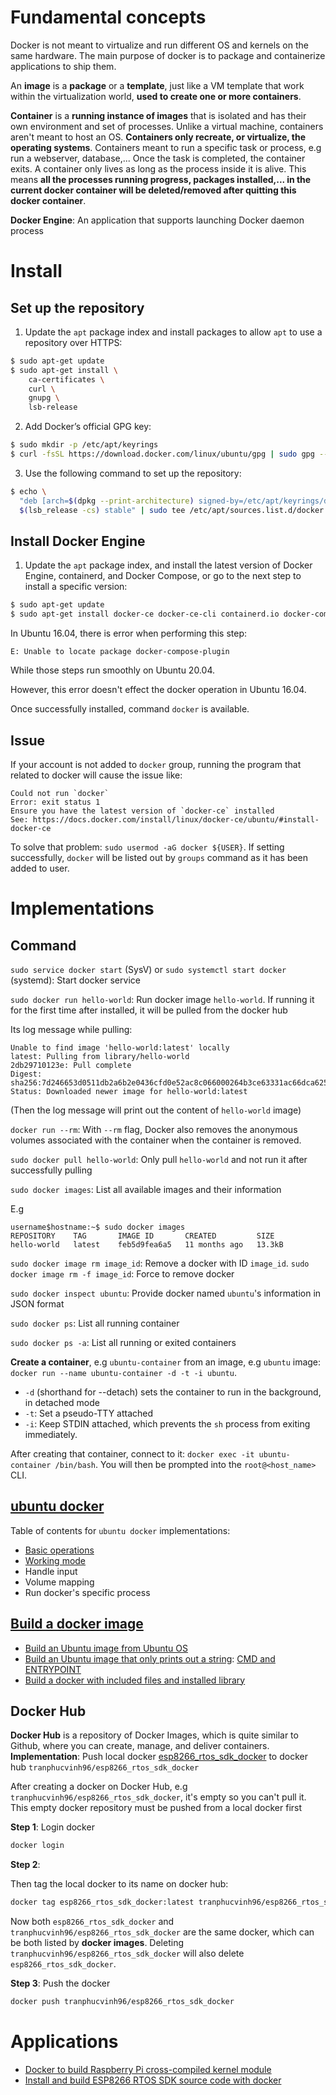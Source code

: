 # Fundamental concepts

Docker is not meant to virtualize and run different OS and kernels on the same hardware. The main purpose of docker is to package and containerize applications to ship them.

An **image** is a **package** or a **template**, just like a VM template that work within the virtualization world, **used to create one or more containers**.

**Container** is a **running instance of images** that is isolated and has their own environment and set of processes. Unlike a virtual machine, containers aren't meant to host an OS. **Containers only recreate, or virtualize, the operating systems**. Containers meant to run a specific task or process, e.g run a webserver, database,... Once the task is completed, the container exits. A container only lives as long as the process inside it is alive. This means **all the processes running progress, packages installed,... in the current docker container will be deleted/removed after quitting this docker container**.

**Docker Engine**: An application that supports launching Docker daemon process

# Install

## Set up the repository

1. Update the ``apt`` package index and install packages to allow ``apt`` to use a repository over HTTPS:

```sh
$ sudo apt-get update
$ sudo apt-get install \
    ca-certificates \
    curl \
    gnupg \
    lsb-release
```

2. Add Docker’s official GPG key:

```sh
$ sudo mkdir -p /etc/apt/keyrings
$ curl -fsSL https://download.docker.com/linux/ubuntu/gpg | sudo gpg --dearmor -o /etc/apt/keyrings/docker.gpg
```

3. Use the following command to set up the repository:

```sh
$ echo \
  "deb [arch=$(dpkg --print-architecture) signed-by=/etc/apt/keyrings/docker.gpg] https://download.docker.com/linux/ubuntu \
  $(lsb_release -cs) stable" | sudo tee /etc/apt/sources.list.d/docker.list > /dev/null
```

## Install Docker Engine

1. Update the ``apt`` package index, and install the latest version of Docker Engine, containerd, and Docker Compose, or go to the next step to install a specific version:

```sh
$ sudo apt-get update
$ sudo apt-get install docker-ce docker-ce-cli containerd.io docker-compose-plugin
```

In Ubuntu 16.04, there is error when performing this step:

```
E: Unable to locate package docker-compose-plugin
```

While those steps run smoothly on Ubuntu 20.04.

However, this error doesn't effect the docker operation in Ubuntu 16.04.

Once successfully installed, command ``docker`` is available.

## Issue

If your account is not added to ``docker`` group, running the program that related to docker will cause the issue like:

```
Could not run `docker` 
Error: exit status 1
Ensure you have the latest version of `docker-ce` installed 
See: https://docs.docker.com/install/linux/docker-ce/ubuntu/#install-docker-ce
```

To solve that problem: ``sudo usermod -aG docker ${USER}``. If setting successfully, ``docker`` will be listed out by ``groups`` command as it has been added to user.

# Implementations

## Command

``sudo service docker start`` (SysV) or ``sudo systemctl start docker`` (systemd): Start docker service

``sudo docker run hello-world``: Run docker image ``hello-world``. If running it for the first time after installed, it will be pulled from the docker hub

Its log message while pulling:

```
Unable to find image 'hello-world:latest' locally
latest: Pulling from library/hello-world
2db29710123e: Pull complete
Digest: sha256:7d246653d0511db2a6b2e0436cfd0e52ac8c066000264b3ce63331ac66dca625
Status: Downloaded newer image for hello-world:latest
```

(Then the log message will print out the content of ``hello-world`` image)

``docker run --rm``: With ``--rm`` flag, Docker also removes the anonymous volumes associated with the container when the container is removed.

``sudo docker pull hello-world``: Only pull ``hello-world`` and not run it after successfully pulling

``sudo docker images``: List all available images and their information

E.g

```
username$hostname:~$ sudo docker images
REPOSITORY    TAG       IMAGE ID       CREATED         SIZE
hello-world   latest    feb5d9fea6a5   11 months ago   13.3kB
```

``sudo docker image rm image_id``: Remove a docker with ID ``image_id``. ``sudo docker image rm -f image_id``: Force to remove docker

``sudo docker inspect ubuntu``: Provide docker named ``ubuntu``'s information in JSON format

``sudo docker ps``: List all running container

``sudo docker ps -a``: List all running or exited containers

**Create a container**, e.g ``ubuntu-container`` from an image, e.g ``ubuntu`` image: ``docker run --name ubuntu-container -d -t -i ubuntu``. 

* ``-d`` (shorthand for --detach) sets the container to run in the background, in detached mode
* ``-t``: Set a pseudo-TTY attached
* ``-i``: Keep STDIN attached, which prevents the ``sh`` process from exiting immediately.

After creating that container, connect to it: ``docker exec -it ubuntu-container /bin/bash``. You will then be prompted into the ``root@<host_name>`` CLI.

## [ubuntu docker](ubuntu%20docker.md)

Table of contents for ``ubuntu docker`` implementations:

* [Basic operations](ubuntu%20docker.md#basic-operations)
* [Working mode](ubuntu%20docker.md#working-mode)
* Handle input
* Volume mapping
* Run docker's specific process

## [Build a docker image](Build%20docker%20image.md)
* [Build an Ubuntu image from Ubuntu OS](Build%20docker%20image.md#build-an-ubuntu-image-from-ubuntu-os)
* [Build an Ubuntu image that only prints out a string](Build%20docker%20image.md#build-an-ubuntu-image-that-only-prints-out-a-string): [CMD and ENTRYPOINT](Build%20docker%20image.md#cmd-and-entrypoint)
* [Build a docker with included files and installed library](Build%20docker%20image.md#build-a-docker-with-included-files-and-installed-library)
## Docker Hub
**Docker Hub** is a repository of Docker Images, which is quite similar to Github, where you can create, manage, and deliver containers.
**Implementation**: Push local docker [esp8266_rtos_sdk_docker](https://github.com/TranPhucVinh/ESP8266-RTOS-SDK/tree/main/Environment/esp8266_rtos_sdk_docker) to docker hub ``tranphucvinh96/esp8266_rtos_sdk_docker``

After creating a docker on Docker Hub, e.g ``tranphucvinh96/esp8266_rtos_sdk_docker``, it's empty so you can't pull it. This empty docker repository must be pushed from a local docker first

**Step 1**: Login docker

```sh
docker login
```

**Step 2**:                 

Then tag the local docker to its name on docker hub:

```sh
docker tag esp8266_rtos_sdk_docker:latest tranphucvinh96/esp8266_rtos_sdk_docker
```
Now both ``esp8266_rtos_sdk_docker`` and ``tranphucvinh96/esp8266_rtos_sdk_docker`` are the same docker, which can be both listed by **docker images**. Deleting ``tranphucvinh96/esp8266_rtos_sdk_docker`` will also delete ``esp8266_rtos_sdk_docker``.

**Step 3**: Push the docker
```sh
docker push tranphucvinh96/esp8266_rtos_sdk_docker
```
# Applications
* [Docker to build Raspberry Pi cross-compiled kernel module](https://github.com/TranPhucVinh/Raspberry-Pi-GNU/tree/main/Kernel/Loadable%20kernel%20module/Cross-compiled%20kernel%20module#build-with-docker-which-contains-the-raspbian-environment-including-the-commit-hash)
* [Install and build ESP8266 RTOS SDK source code with docker](https://github.com/TranPhucVinh/ESP8266-RTOS-SDK/blob/main/Environment/Install%20and%20Build.md#install-and-build-esp8266-rtos-sdk-source-code-with-docker)
